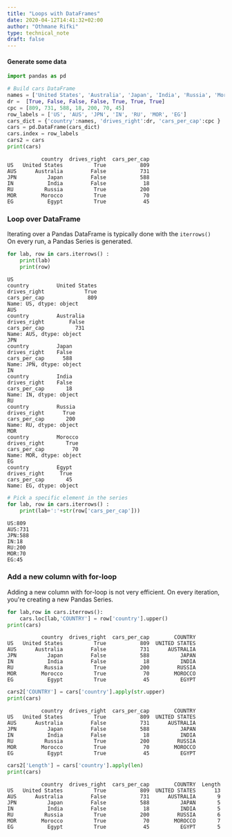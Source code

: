 ```yaml
---
title: "Loops with DataFrames"
date: 2020-04-12T14:41:32+02:00
author: "Othmane Rifki"
type: technical_note
draft: false
---
```

#### Generate some data


```python
import pandas as pd

# Build cars DataFrame
names = ['United States', 'Australia', 'Japan', 'India', 'Russia', 'Morocco', 'Egypt']
dr =  [True, False, False, False, True, True, True]
cpc = [809, 731, 588, 18, 200, 70, 45]
row_labels = ['US', 'AUS', 'JPN', 'IN', 'RU', 'MOR', 'EG']
cars_dict = {'country':names, 'drives_right':dr, 'cars_per_cap':cpc }
cars = pd.DataFrame(cars_dict)
cars.index = row_labels
cars2 = cars
print(cars)
```

               country  drives_right  cars_per_cap
    US   United States          True           809
    AUS      Australia         False           731
    JPN          Japan         False           588
    IN           India         False            18
    RU          Russia          True           200
    MOR        Morocco          True            70
    EG           Egypt          True            45


### Loop over DataFrame
Iterating over a Pandas DataFrame is typically done with the `iterrows()`     
On every run, a Pandas Series is generated.


```python
for lab, row in cars.iterrows() :
    print(lab)
    print(row)
```

    US
    country         United States
    drives_right             True
    cars_per_cap              809
    Name: US, dtype: object
    AUS
    country         Australia
    drives_right        False
    cars_per_cap          731
    Name: AUS, dtype: object
    JPN
    country         Japan
    drives_right    False
    cars_per_cap      588
    Name: JPN, dtype: object
    IN
    country         India
    drives_right    False
    cars_per_cap       18
    Name: IN, dtype: object
    RU
    country         Russia
    drives_right      True
    cars_per_cap       200
    Name: RU, dtype: object
    MOR
    country         Morocco
    drives_right       True
    cars_per_cap         70
    Name: MOR, dtype: object
    EG
    country         Egypt
    drives_right     True
    cars_per_cap       45
    Name: EG, dtype: object



```python
# Pick a specific element in the series
for lab, row in cars.iterrows() :
    print(lab+':'+str(row['cars_per_cap']))
```

    US:809
    AUS:731
    JPN:588
    IN:18
    RU:200
    MOR:70
    EG:45


### Add a new column with for-loop
Adding a new column with for-loop is not very efficient. On every iteration, you're creating a new Pandas Series.


```python
for lab,row in cars.iterrows():
    cars.loc[lab,'COUNTRY'] = row['country'].upper()
print(cars)
```

               country  drives_right  cars_per_cap        COUNTRY
    US   United States          True           809  UNITED STATES
    AUS      Australia         False           731      AUSTRALIA
    JPN          Japan         False           588          JAPAN
    IN           India         False            18          INDIA
    RU          Russia          True           200         RUSSIA
    MOR        Morocco          True            70        MOROCCO
    EG           Egypt          True            45          EGYPT



```python
cars2['COUNTRY'] = cars['country'].apply(str.upper)
print(cars)
```

               country  drives_right  cars_per_cap        COUNTRY
    US   United States          True           809  UNITED STATES
    AUS      Australia         False           731      AUSTRALIA
    JPN          Japan         False           588          JAPAN
    IN           India         False            18          INDIA
    RU          Russia          True           200         RUSSIA
    MOR        Morocco          True            70        MOROCCO
    EG           Egypt          True            45          EGYPT



```python
cars2['Length'] = cars['country'].apply(len)
print(cars)
```

               country  drives_right  cars_per_cap        COUNTRY  Length
    US   United States          True           809  UNITED STATES      13
    AUS      Australia         False           731      AUSTRALIA       9
    JPN          Japan         False           588          JAPAN       5
    IN           India         False            18          INDIA       5
    RU          Russia          True           200         RUSSIA       6
    MOR        Morocco          True            70        MOROCCO       7
    EG           Egypt          True            45          EGYPT       5

